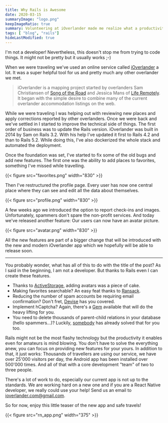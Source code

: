 ```yaml
---
title: Why Rails is Awesome
date: 2020-03-15
summaryImage: "logo.png"
keepImageRatio: true
summary: Volunteering at iOverlander made me realize what a productivity enabler Rails is.
tags: [ "blog", "rails"]
hideLastModified: true
---
```


I'm not a developer! Nevertheless, this doesn't stop me from trying to code things. It might not be pretty but it usually works ;-)

When we were traveling we've used an online service called [iOverlander](https://ioverlander.com) a lot. It was a super helpful tool for us and pretty much any other overlander we met.

> iOverlander is a mapping project started by overlanders Sam Christiansen of [Song of the Road](http://www.songoftheroad.com/) and Jessica Mans of [Life Remotely](http://www.liferemotely.com/). It began with the simple desire to combine many of the current overlander accommodation listings on the web.

While we were traveling I was helping out with reviewing new places and apply corrections reported by other overlanders. Once we were back and we've settled in I started to improve the technical side of things. The first order of business was to update the Rails version. iOverlander was built in 2014 by Sam on Rails 3.2. With his help I've updated it first to Rails 4.2 and than to Rails 5.2. While doing this, I've also dockerized the whole stack and automated the deployment.

Once the foundation was set, I've started to fix some of the old bugs and add new features. The first one was the ability to add places to favorites, something I've missed while travelling.

{{< figure src="favorites.png" width="830" >}}

Then I've restructured the profile page. Every user has now one central place where they can see and edit all the data about themselves.

{{< figure src="profile.png" width="830" >}}

A few weeks ago we introduced the option to report check-ins and images. Unfortunately, spammers don't spare the non-profit services. And today we've released another feature: Our users can now have an avatar picture.

{{< figure src="avatar.png" width="830" >}}

All the new features are part of a bigger change that will be introduced with the new and modern iOverlander app which we hopefully will be able to release soon.

---

You probably wonder, what has all of this to do with the title of the post?
As I said in the beginning, I am not a developer. But thanks to Rails even I can create these features.

* Thanks to [ActiveStorage](https://edgeguides.rubyonrails.org/active_storage_overview.html), adding avatars was a piece of cake.
* Making favorites searchable? An easy feat thanks to [Ransack](https://github.com/activerecord-hackery/ransack).
* Reducing the number of spam accounts be requiring email confirmation? Don't fret, [Devise](https://github.com/heartcombo/devise) has you covered.
* Implement hCaptcha? Again, there's a [Gem](https://github.com/CapSens/hcaptcha) available that will do the heavy lifting for you.
* You need to delete thousands of parent-child relations in your database (hello spammers...)? Luckily, [somebody](https://blog.getcensus.com/cascading-deletes-in-rails/) has already solved that for you too.

Rails might not be the most flashy technology but the productivity it enables even for amateurs is mind blowing. You don't have to solve the everything anew, you can focus on providing new features for your yours. In addition to that, it just works: Thousands of travellers are using our service, we have over 25'000 visitors per day, the Android app has been installed over 500'000 times. And all of that with a core development "team" of two to three people.

There's a lot of work to do, especially our current app is not up to the standards. We are working hard on a new one and if you are a React Native developer, we really could use your help! Send us an email to ioverlander.com@gmail.com.

So for now, enjoy this little teaser of the new app and safe travels!

{{< figure src="rn_app.png" width="375" >}}
